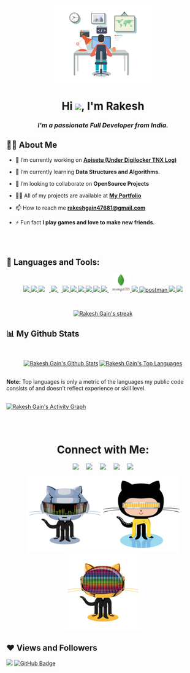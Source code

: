 <!-- <a href="#"><img width="100%" height="auto" src="https://i.imgur.com/iXuL1HG.png" height="175px"/></a> -->
<p align="center">
<a href="#"><img width="50%" height="auto" src="pgrm.png" height="175px"/></a>
</p>
<h1 align="center">Hi <img src="https://raw.githubusercontent.com/MartinHeinz/MartinHeinz/master/wave.gif" width="30px">, I'm Rakesh</h1>
<h3 align="center"><em>I'm a passionate Full Developer from India.</em></h3>


## 🙋‍♂️ About Me

- 🔭 I’m currently working on **[Apisetu (Under Digilocker TNX Log)](https://apisetu.gov.in/)**

- 🌱 I’m currently learning **Data Structures and Algorithms.**

- 👯 I’m looking to collaborate on **OpenSource Projects**

- 👨‍💻 All of my projects are available at **[My Portfolio]()**

- 📫 How to reach me **rakeshgain47681@gmail.com**

- ⚡ Fun fact **I play games and love to make new friends.**

<br/>
<br/>

## 🚀 Languages and Tools:

<p align="center"> 
    <a href="https://www.python.org" target="_blank"> <img src="https://img.icons8.com/color/48/000000/python.png"/> </a> 
    <a href="https://www.java.com" target="_blank"> <img src="https://img.icons8.com/color/48/000000/java-coffee-cup-logo.png"/> </a>
    <a href="https://devdocs.io/c/" target="_blank"> <img src="https://img.icons8.com/color/48/000000/c-programming.png"/></a>
    &nbsp;&nbsp;<a href="https://docs.djangoproject.com/en/3.2/" target="_blank"> <img src="https://img.icons8.com/color/48/000000/django.png"/> </a>
    &nbsp;&nbsp;<a href="https://flask.palletsprojects.com/en/2.0.x/" target="_blank"> <img src="https://img.icons8.com/ios/50/000000/flask.png"/> </a> 
    <a href="https://www.w3.org/html/" target="_blank"> <img src="https://img.icons8.com/color/48/000000/html-5.png"/> </a> 
    <a href="https://www.w3schools.com/css/" target="_blank"> <img src="https://img.icons8.com/color/48/000000/css3.png"/> </a> 
    <a href="https://getbootstrap.com" target="_blank"> <img src="https://img.icons8.com/color/48/000000/bootstrap.png"/> </a> 
    <a href="https://developer.mozilla.org/en-US/docs/Web/JavaScript" target="_blank"> <img src="https://img.icons8.com/color/48/000000/javascript.png"/> </a>  
    <a style="padding-right:8px;" href="https://www.mysql.com/" target="_blank"> <img src="https://img.icons8.com/fluent/50/000000/mysql-logo.png"/> </a>
    <a href="https://www.mongodb.com/" target="_blank"> <img src="https://raw.githubusercontent.com/devicons/devicon/master/icons/mongodb/mongodb-original-wordmark.svg" alt="mongodb" width="48" height="48"/> </a> 
    <a href="https://firebase.google.com/" target="_blank"> <img src="https://img.icons8.com/color/48/000000/firebase.png"/> </a> 
    <a href="https://postman.com" target="_blank"> <img src="https://www.vectorlogo.zone/logos/getpostman/getpostman-icon.svg" alt="postman" width="45" height="45"/> </a>   
    <a href="https://git-scm.com/" target="_blank"> <img src="https://img.icons8.com/color/48/000000/git.png"/> </a>
    <a href="https://www.docker.com/" target="_blank"> <img src="https://img.icons8.com/color/48/000000/docker.png"/> </a>
</p>

<!-- [![React Badge](https://img.shields.io/badge/-React-61DBFB?style=for-the-badge&labelColor=black&logo=react&logoColor=61DBFB)](#)  [![Javascript Badge](https://img.shields.io/badge/-Javascript-F0DB4F?style=for-the-badge&labelColor=black&logo=javascript&logoColor=F0DB4F)](#) [![Typescript Badge](https://img.shields.io/badge/-Typescript-007acc?style=for-the-badge&labelColor=black&logo=typescript&logoColor=007acc)](#) [![Nodejs Badge](https://img.shields.io/badge/-Nodejs-3C873A?style=for-the-badge&labelColor=black&logo=node.js&logoColor=3C873A)](#) [![GraphQL Badge](https://img.shields.io/badge/-GraphQl-e535ab?style=for-the-badge&labelColor=black&logo=node.js&logoColor=e535ab)](#) -->
<br/>

<p align="center">
    <a href="https://github.com/mrGain/github-readme-streak-stats">
        <img title="🔥 Get streak stats for your profile at git.io/streak-stats" alt="Rakesh Gain's streak" src="https://github-readme-streak-stats.herokuapp.com/?user=mrGain&theme=black-ice&hide_border=true&stroke=0000&background=060A0CD0"/>
    </a>
</p>

## 📊 My Github Stats

  <br/>
  <p align="center">
    <a href="https://github.com/mrGain/github-readme-stats"><img alt="Rakesh Gain's Github Stats" src="https://github-readme-stats.vercel.app/api?username=mrGain&show_icons=true&count_private=true&theme=react&hide_border=true&bg_color=0D1117" height="160px"/></a>
  <a href="https://github.com/mrGain/github-readme-stats"><img alt="Rakesh Gain's Top Languages" src="https://github-readme-stats.vercel.app/api/top-langs/?username=mrGain&langs_count=8&count_private=true&layout=compact&theme=react&hide_border=true&bg_color=0D1117" height="160px"/></a>
  </p>
  <br/>
  <b>Note:</b> Top languages is only a metric of the languages my public code consists of and doesn't reflect experience or skill level.


<br/>
<br/>

<a href="https://github.com/mrGain/github-readme-activity-graph"><img alt="Rakesh Gain's Activity Graph" src="https://activity-graph.herokuapp.com/graph?username=mrGain&bg_color=0D1117&color=5BCDEC&line=5BCDEC&point=FFFFFF&hide_border=true" /></a>

<br/>
<br/>

 <h1 align="center">Connect with Me:</h1>

<p align="center">
<a href = "mailto: rakeshgain47681@gmail.com"><img src="https://img.icons8.com/color/48/000000/gmail-new.png"/></a>
&nbsp;&nbsp;&nbsp;&nbsp;<a href = "https://www.linkedin.com/in/rakesh-gain/"><img src="https://img.icons8.com/fluent/48/000000/linkedin.png"/></a>
&nbsp;&nbsp;&nbsp;&nbsp;<a href = "https://twitter.com/gainrakesh_io/"><img src="https://img.icons8.com/fluent/48/000000/twitter.png"/></a>
&nbsp;&nbsp;&nbsp;&nbsp;<a href = "https://www.instagram.com/gainrakesh.io/"><img src="https://img.icons8.com/fluent/48/000000/instagram-new.png"/></a>
&nbsp;&nbsp;&nbsp;&nbsp;<a href = "https://www.facebook.com/gainrakesh.io"><img src="https://img.icons8.com/fluency/48/000000/facebook-new.png"/></a>

</p>

<p align="center"><img src="gh-1.gif" width="200px"><img src="gh-4.png" width="200px"><img src="gh-2.gif" width="200px">
</p>

## ❤ Views and Followers
<!-- <a href="https://github.com/Meghna-DAS/github-profile-views-counter">
    <img src="https://komarev.com/ghpvc/?username=mrGain">
</a> -->
![](https://komarev.com/ghpvc/?username=mrGain&color=brightgreen)
<a href="https://github.com/mrGain?tab=followers"><img src="https://img.shields.io/github/followers/mrGain?label=Followers&style=social" alt="GitHub Badge"></a>
